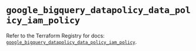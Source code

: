 # `google_bigquery_datapolicy_data_policy_iam_policy`

Refer to the Terraform Registry for docs: [`google_bigquery_datapolicy_data_policy_iam_policy`](https://registry.terraform.io/providers/hashicorp/google-beta/6.37.0/docs/resources/google_bigquery_datapolicy_data_policy_iam_policy).
